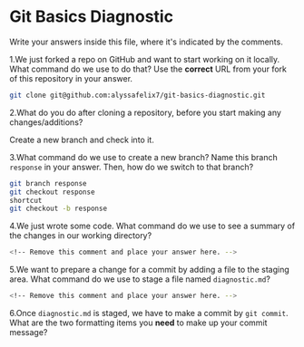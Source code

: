 # Git Basics Diagnostic

Write your answers inside this file, where it's indicated by the comments.

1.We just forked a repo on GitHub and want to start working on it locally.
What command do we use to do that? Use the **correct** URL from your fork of
this repository in your answer.

```sh
git clone git@github.com:alyssafelix7/git-basics-diagnostic.git
```

2.What do you do after cloning a repository, before you start making any
changes/additions?

Create a new branch and check into it.

3.What command do we use to create a new branch? Name this branch `response`
    in your answer. Then, how do we switch to that branch?

```sh
git branch response
git checkout response
shortcut
git checkout -b response
```

4.We just wrote some code. What command do we use to see a summary of the
    changes in our working directory?

```sh
<!-- Remove this comment and place your answer here. -->
```

5.We want to prepare a change for a commit by adding a file to the staging
    area. What command do we use to stage a file named `diagnostic.md`?

```sh
<!-- Remove this comment and place your answer here. -->
```

6.Once `diagnostic.md` is staged, we have to make a commit by `git commit`.
What are the two formatting items you **need** to make up your commit message?

<!-- Remove this comment and place your answer here. -->
